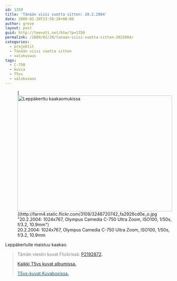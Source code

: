 ```yaml
---
id: 1359
title: 'Tänään viisi vuotta sitten: 20.2.2004'
date: 2009-02-20T23:58:28+00:00
author: grove
layout: post
guid: http://teevati.net/btw/?p=1359
permalink: /2009/02/20/tanaan-viisi-vuotta-sitten-2022004/
categories:
  - projektit
  - Tänään viisi vuotta sitten
  - valokuvaus
tags:
  - C-750
  - kuvia
  - T5vs
  - valokuvaus
---
```

<figure style="width: 500px" class="wp-caption aligncenter">[<img class="                   " title="Leppäkerttu kaakaomukissa" src="http://farm4.static.flickr.com/3109/3248720742_519303659d.jpg" alt="Leppäkerttu kaakaomukissa" width="500" height="375" />](http://farm4.static.flickr.com/3109/3248720742_fa2926cd0e_o.jpg "20.2.2004: 1024x767, Olympus Camedia C-750 Ultra Zoom, ISO100, 1/50s, f/3.2, 10.9mm")<figcaption class="wp-caption-text">20.2.2004: 1024x767, Olympus Camedia C-750 Ultra Zoom, ISO100, 1/50s, f/3.2, 10.9mm</figcaption></figure> 

Leppäkertulle maistuu kaakao.

> <span style="color: #808080;">Tämän viestin kuvat Flickrissä:</span> <span style="color: #006a80;"><span style="color: #000000;"><span style="color: #006a80;"><span style="color: #000000;"><span style="color: #006a80;"><span style="color: #000000;"><span style="color: #006a80;"><span style="color: #000000;"><a title="P2202880 on Flickr" href="http://www.flickr.com/photos/teevati/3248720742/?edited=1">P2192872</a>.</span></span></span></span></span></span></span></span>
> 
> [Kaikki T5vs kuvat albumissa.](/btw/flickr/album/72157607994204386/t5vs-all.html "BTW · T5vs-all")
> 
> [<span style="color: #006a80;">T5vs-kuvat Kuvaboxissa.</span>](http://www.kuvaboxi.fi/julkinen/29poj+taavetti-btw-t5vs.html "Kuvaboxi - BTW: T5vs (Taavetti)")